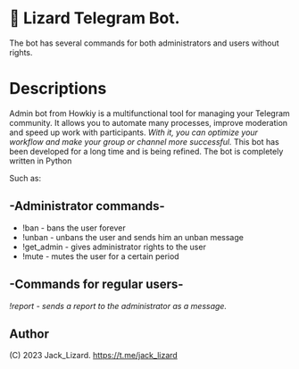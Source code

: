 # 🦎 Lizard Telegram Bot.
The bot has several commands for both administrators and users without rights.

# Descriptions
Admin bot from Howkiy is a multifunctional tool for managing your Telegram community. 
It allows you to automate many processes, improve moderation and speed up work with participants. 
*With it, you can optimize your workflow and make your group or channel more successful.*
This bot has been developed for a long time and is being refined.
The bot is completely written in Python

Such as:
## -Administrator commands-

- !ban - bans the user forever
- !unban - unbans the user and sends him an unban message
- !get_admin - gives administrator rights to the user
- !mute - mutes the user for a certain period
## -Commands for regular users-
*!report - sends a report to the administrator as a message.*

## Author
(C) 2023 Jack_Lizard.
https://t.me/jack_lizard
